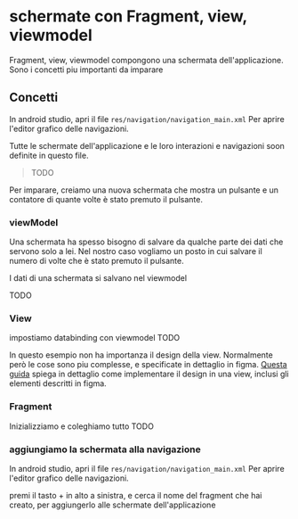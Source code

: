 
# schermate con Fragment, view, viewmodel

Fragment, view, viewmodel compongono una schermata dell'applicazione. Sono i concetti piu importanti da imparare

## Concetti

In android studio, apri il file `res/navigation/navigation_main.xml`
Per aprire l'editor grafico delle navigazioni.

Tutte le schermate dell'applicazione e le loro interazioni e navigazioni
soon definite in questo file.


> TODO

Per imparare, creiamo una nuova schermata che mostra un pulsante
e un contatore di quante volte è stato premuto il pulsante.

### viewModel
Una schermata ha spesso bisogno di salvare da qualche parte dei dati che servono solo a lei. Nel nostro caso vogliamo un posto in cui salvare il numero di volte che è stato premuto il pulsante.

I dati di una schermata si salvano nel viewmodel

TODO

### View
impostiamo databinding con viewmodel TODO

In questo esempio non ha importanza il design della view. Normalmente però le cose
sono piu complesse, e specificate in dettaglio in figma.
[Questa guida](./view-design.it.md) spiega in dettaglio come implementare il design in una view, inclusi gli elementi descritti in figma.

### Fragment
Inizializziamo e coleghiamo tutto TODO

### aggiungiamo la schermata alla navigazione

In android studio, apri il file `res/navigation/navigation_main.xml`
Per aprire l'editor grafico delle navigazioni.

premi il tasto + in alto a sinistra, e cerca il nome del fragment che hai creato, per aggiungerlo alle schermate dell'applicazione

